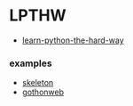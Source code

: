 LPTHW
=====

* [learn-python-the-hard-way](http://learnpythonthehardway.org/book/)

### examples

- [skeleton](./skeleton)
- [gothonweb](./gothonweb)
